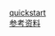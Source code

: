 
[quickstart]("https://go-echarts.github.io/go-echarts/docs/quickstart")  
[参考资料]("https://www.jianshu.com/p/2da74fb808e6")
